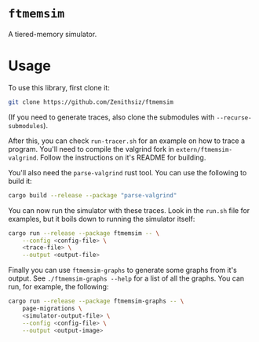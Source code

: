 # `ftmemsim`

A tiered-memory simulator.

# Usage

To use this library, first clone it:

```bash
git clone https://github.com/Zenithsiz/ftmemsim
```

(If you need to generate traces, also clone the submodules with `--recurse-submodules`).

After this, you can check `run-tracer.sh` for an example on how to trace a program. You'll need to compile the valgrind fork in `extern/ftmemsim-valgrind`. Follow the instructions on it's README for building.

You'll also need the `parse-valgrind` rust tool. You can use the following to build it:

```bash
cargo build --release --package "parse-valgrind"
```

You can now run the simulator with these traces. Look in the `run.sh` file for examples, but it boils down to running the simulator itself:

```bash
cargo run --release --package ftmemsim -- \
	--config <config-file> \
	<trace-file> \
	--output <output-file>
```

Finally you can use `ftmemsim-graphs` to generate some graphs from it's output. See `./ftmemsim-graphs --help` for a list of all the graphs. You can run, for example, the following:

```bash
cargo run --release --package ftmemsim-graphs -- \
	page-migrations \
	<simulator-output-file> \
	--config <config-file> \
	--output <output-image>
```
